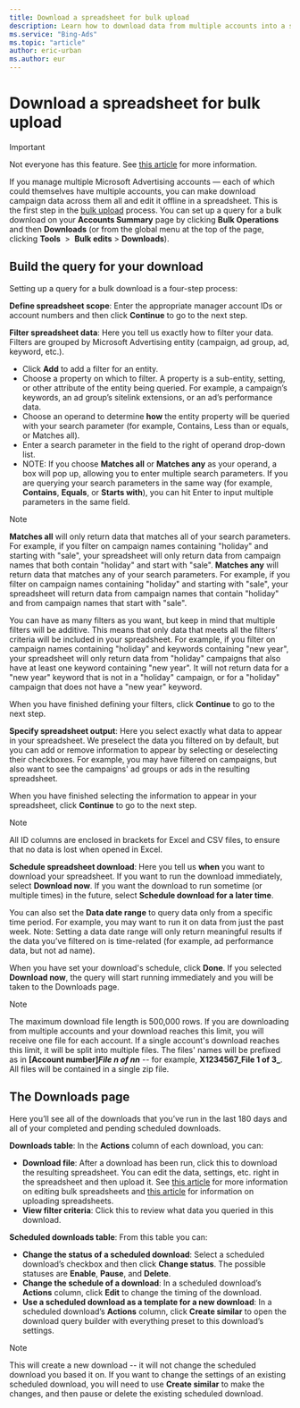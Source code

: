 ```yaml
---
title: Download a spreadsheet for bulk upload
description: Learn how to download data from multiple accounts into a spreadsheet so you can make bulk edits offline.
ms.service: "Bing-Ads"
ms.topic: "article"
author: eric-urban
ms.author: eur
---
```


# Download a spreadsheet for bulk upload

> [!IMPORTANT]
> Not everyone has this feature. See [this article](./hlp_BA_CONC_AboutBulk.md) for more information.

If you manage multiple Microsoft Advertising accounts — each of which could themselves have multiple accounts, you can make download campaign data across them all and edit it offline in a spreadsheet. This is the first step in the [bulk upload](./hlp_BA_CONC_AboutBulk.md) process. You can set up a query for a bulk download on your **Accounts Summary** page by clicking **Bulk Operations** and then **Downloads** (or from the global menu at the top of the page, clicking **Tools** &nbsp;&gt;&nbsp; **Bulk edits**&nbsp;&gt;&nbsp;**Downloads**).

## Build the query for your download

Setting up a query for a bulk download is a four-step process:

**Define spreadsheet scope**:  Enter the appropriate manager account IDs or account numbers and then click **Continue** to go to the next step.

**Filter spreadsheet data**:  Here you tell us exactly how to filter your data.  Filters are grouped by Microsoft Advertising entity (campaign, ad group, ad, keyword, etc.).

  - Click **Add** to add a filter for an entity.
  - Choose a property on which to filter. A property is a sub-entity, setting, or other attribute of the entity being queried. For example, a campaign’s keywords, an ad group’s sitelink extensions, or an ad’s performance data.
  - Choose an operand to determine **how** the entity property will be queried with your search parameter (for example, Contains, Less than or equals, or Matches all).
  - Enter a search parameter in the field to the right of operand drop-down list.
  - NOTE: If you choose **Matches all** or **Matches any** as your operand, a box will pop up, allowing you to enter multiple search parameters. If you are querying your search parameters in the same way (for example, **Contains**, **Equals**, or **Starts with**), you can hit Enter to input multiple parameters in the same field.

> [!NOTE]
> **Matches all** will only return data that matches all of your search parameters.  For example, if you filter on campaign names containing "holiday" and starting with "sale", your spreadsheet will only return data from campaign names that both contain "holiday" and start with "sale".
> **Matches any** will return data that matches any of your search parameters.  For example, if you filter on campaign names containing "holiday" and starting with "sale", your spreadsheet will return data from campaign names that contain "holiday" and from campaign names that start with "sale".

You can have as many filters as you want, but keep in mind that multiple filters will be additive. This means that only data that meets all the filters’ criteria will be included in your spreadsheet.  For example, if you filter on campaign names containing "holiday" and keywords containing "new year", your spreadsheet will only return data from "holiday" campaigns that also have at least one keyword containing "new year". It will not return data for a "new year" keyword that is not in a "holiday" campaign, or for a "holiday" campaign that does not have a "new year" keyword.

When you have finished defining your filters, click **Continue** to go to the next step.

**Specify spreadsheet output**: Here you select exactly what data to appear in your spreadsheet. We preselect the data you filtered on by default, but you can add or remove information to appear by selecting or deselecting their checkboxes. For example, you may have filtered on campaigns, but also want to see the campaigns' ad groups or ads in the resulting spreadsheet.

When you have finished selecting the information to appear in your spreadsheet, click **Continue** to go to the next step.

> [!NOTE]
> All ID columns are enclosed in brackets for Excel and CSV files, to ensure that no data is lost when opened in Excel.

**Schedule spreadsheet download**: Here you tell us **when** you want to download your spreadsheet.  If you want to run the download immediately, select **Download now**. If you want the download to run sometime (or multiple times) in the future, select **Schedule download for a later time**.

You can also set the **Data date range** to query data only from a specific time period. For example, you may want to run it on data from just the past week.  Note: Setting a data date range will only return meaningful results if the data you’ve filtered on is time-related (for example, ad performance data, but not ad name).

When you have set your download's schedule, click **Done**. If you selected **Download now**, the query will start running immediately and you will be taken to the Downloads page.

> [!NOTE]
> The maximum download file length is 500,000 rows.
> If you are downloading from multiple accounts and your download reaches this limit, you will receive one file for each account.
> If a single account's download reaches this limit, it will be split into multiple files. The files' names will be prefixed as in **[Account number]_File n of nn_** -- for example, **X1234567_File 1 of 3_**.
> All files will be contained in a single zip file.

## The Downloads page

Here you’ll see all of the downloads that you’ve run in the last 180 days and all of your completed and pending scheduled downloads.

**Downloads table**: In the **Actions** column of each download, you can:

- **Download file**: After a download has been run, click this to download the resulting spreadsheet.  You can edit the data, settings, etc. right in the spreadsheet and then upload it. See [this article](./hlp_BA_CONC_BulkEditing.md) for more information on editing bulk spreadsheets and [this article](./hlp_BA_CONC_BulkUpload.md) for information on uploading spreadsheets.
- **View filter criteria**: Click this to review what data you queried in this download.

**Scheduled downloads table**: From this table you can:

- **Change the status of a scheduled download**: Select a scheduled download’s checkbox and then click **Change status**. The possible statuses are **Enable**, **Pause**, and **Delete**.
- **Change the schedule of a download**: In a scheduled download’s **Actions** column, click **Edit** to change the timing of the download.
- **Use a scheduled download as a template for a new download**: In a scheduled download’s **Actions** column, click **Create similar** to open the download query builder with everything preset to this download’s settings.
> [!NOTE]
> This will create a new download -- it will not change the scheduled download you based it on.  If you want to change the settings of an existing scheduled download, you will need to use **Create similar** to make the changes, and then pause or delete the existing scheduled download.


